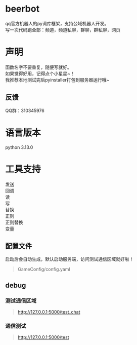 # beerbot
qq官方机器人的py词库框架，支持公域机器人开发。  
写一次代码跑全部：频道，频道私聊，群聊，群私聊，网页

# 声明
函数名字不要重复，随便写就好。  
如果觉得好用，记得点个小星星~！  
我推荐本地测试完后pyinstaller打包到服务器运行哦~

## 反馈
QQ群：310345976

# 语言版本
python 3.13.0

# 工具支持
发送  
回调  
读  
写  
替换  
正则  
正则替换  
变量

## 配置文件
启动后会自动生成，默认启动服务端，访问测试通信区域就好啦！
> GameConfig/config.yaml


## debug

### 测试通信区域
> http://127.0.0.1:5000/test_chat

### 通信测试
> http://127.0.0.1:5000/test
